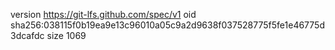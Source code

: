 version https://git-lfs.github.com/spec/v1
oid sha256:038115f0b19ea9e13c96010a05c9a2d9638f037528775f5fe1e46775d3dcafdc
size 1069
